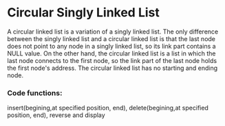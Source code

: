 # Circular Singly Linked List
A circular linked list is a variation of a singly linked list. The only difference between the singly linked list and a circular linked list is that the last node does not point to any node in a singly linked list, so its link part contains a NULL value. On the other hand, the circular linked list is a list in which the last node connects to the first node, so the link part of the last node holds the first node's address.
The circular linked list has no starting and ending node. 
### Code functions:
insert(begining,at specified position, end), delete(begining,at specified position, end), reverse and display
